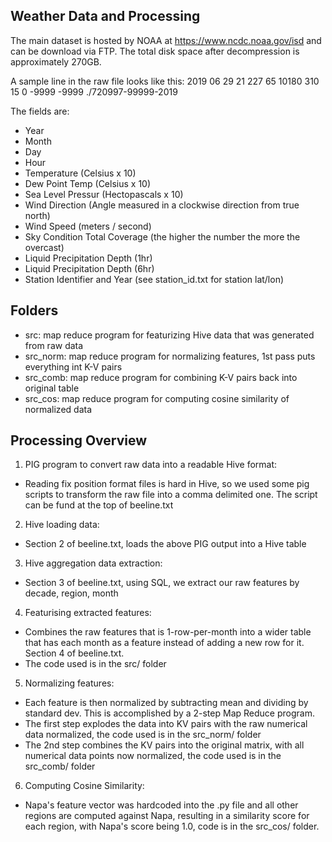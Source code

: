 ## Weather Data and Processing

The main dataset is hosted by NOAA at https://www.ncdc.noaa.gov/isd and can be download via FTP. The total disk space after decompression is approximately 270GB.

A sample line in the raw file looks like this:
2019 06 29 21   227    65 10180   310    15     0 -9999 -9999 ./720997-99999-2019

The fields are:
- Year
- Month
- Day
- Hour
- Temperature (Celsius x 10)
- Dew Point Temp (Celsius x 10)
- Sea Level Pressur (Hectopascals x 10)
- Wind Direction (Angle measured in a clockwise direction from true north)
- Wind Speed (meters / second)
- Sky Condition Total Coverage (the higher the number the more the overcast)
- Liquid Precipitation Depth (1hr)
- Liquid Precipitation Depth (6hr)
- Station Identifier and Year (see station_id.txt for station lat/lon)

## Folders

- src: map reduce program for featurizing Hive data that was generated from raw data
- src_norm: map reduce program for normalizing features, 1st pass puts everything int K-V pairs
- src_comb: map reduce program for combining K-V pairs back into original table
- src_cos: map reduce program for computing cosine similarity of normalized data

## Processing Overview

1. PIG program to convert raw data into a readable Hive format:
- Reading fix position format files is hard in Hive, so we used some pig scripts to transform the raw file into a comma delimited one. The script can be fund at the top of beeline.txt

2. Hive loading data:
- Section 2 of beeline.txt, loads the above PIG output into a Hive table

3. Hive aggregation data extraction:
- Section 3 of beeline.txt, using SQL, we extract our raw features by decade, region, month

4. Featurising extracted features:
- Combines the raw features that is 1-row-per-month into a wider table that has each month as a feature instead of adding a new row for it. Section 4 of beeline.txt.
- The code used is in the src/ folder

5. Normalizing features:
- Each feature is then normalized by subtracting mean and dividing by standard dev. This is accomplished by a 2-step Map Reduce program. 
- The first step explodes the data into KV pairs with the raw numerical data normalized, the code used is in the src_norm/ folder
- The 2nd step combines the KV pairs into the original matrix, with all numerical data points now normalized, the code used is in the src_comb/ folder

6. Computing Cosine Similarity:
- Napa's feature vector was hardcoded into the .py file and all other regions are computed against Napa, resulting in a similarity score for each region, with Napa's score being 1.0, code is in the src_cos/ folder.
